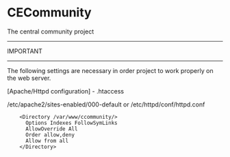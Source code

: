 CECommunity
==========

The central community project


*************
  IMPORTANT
*************

The following settings are necessary in order project to work properly on
the web server.


[Apache/Httpd configuration] - .htaccess

/etc/apache2/sites-enabled/000-default or /etc/httpd/conf/httpd.conf

        <Directory /var/www/ccommunity/>
          Options Indexes FollowSymLinks
          AllowOverride All
          Order allow,deny
          Allow from all
        </Directory>
        
